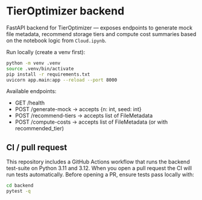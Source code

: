 # TierOptimizer backend

FastAPI backend for TierOptimizer — exposes endpoints to generate mock file metadata, recommend storage tiers and compute cost summaries based on the notebook logic from `Cloud.ipynb`.

Run locally (create a venv first):

```bash
python -m venv .venv
source .venv/bin/activate
pip install -r requirements.txt
uvicorn app.main:app --reload --port 8000
```

Available endpoints:

- GET /health
- POST /generate-mock -> accepts {n: int, seed: int}
- POST /recommend-tiers -> accepts list of FileMetadata
- POST /compute-costs -> accepts list of FileMetadata (or with recommended_tier)

## CI / pull request

This repository includes a GitHub Actions workflow that runs the backend test-suite on Python 3.11 and 3.12. When you open a pull request the CI will run tests automatically. Before opening a PR, ensure tests pass locally with:

```bash
cd backend
pytest -q
```

